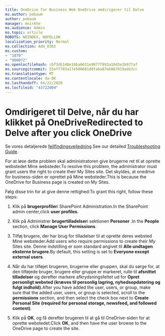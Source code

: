 ```yaml
---
title: OneDrive for Business Web OneDrive omdirigerer til Delve
ms.author: pebaum
author: pebaum
manager: mnirkhe
ms.audience: Admin
ms.topic: article
ROBOTS: NOINDEX, NOFOLLOW
localization_priority: Normal
ms.collection: Adm_O365
ms.custom:
- "1870"
- "900072"
ms.openlocfilehash: cbf3db148e16ba6631e9077f893a18d3e1b977af
ms.sourcegitcommit: 55eff703a17e500681d8fa6a87eb067019ade3cc
ms.translationtype: MT
ms.contentlocale: da-DK
ms.lasthandoff: 04/22/2020
ms.locfileid: "43722804"
---
```

# <a name="redirected-to-delve-after-you-click-onedrive"></a><span data-ttu-id="b8d93-102">Omdirigeret til Delve, når du har klikket på OneDrive</span><span class="sxs-lookup"><span data-stu-id="b8d93-102">Redirected to Delve after you click OneDrive</span></span>

<span data-ttu-id="b8d93-103">Se vores detaljerede [fejlfindingsvejledning](https://docs.microsoft.com/sharepoint/support/sites/troubleshooting-guide-for-sites-stopped-at-provisioning).</span><span class="sxs-lookup"><span data-stu-id="b8d93-103">See our detailed [Troubleshooting Guide](https://docs.microsoft.com/sharepoint/support/sites/troubleshooting-guide-for-sites-stopped-at-provisioning).</span></span>

<span data-ttu-id="b8d93-104">For at løse dette problem skal administratoren give brugerne ret til at oprette webstedet Mine websteder.</span><span class="sxs-lookup"><span data-stu-id="b8d93-104">To resolve this problem, the administrator must grant users the right to create their My Sites site.</span></span> <span data-ttu-id="b8d93-105">Det skyldes, at onedrive for business-siden er oprettet på Mine websteder.</span><span class="sxs-lookup"><span data-stu-id="b8d93-105">This is because the OneDrive for Business page is created on My Sites.</span></span>

<span data-ttu-id="b8d93-106">Følg disse trin for at give denne rettighed:</span><span class="sxs-lookup"><span data-stu-id="b8d93-106">To grant this right, follow these steps:</span></span>

1. <span data-ttu-id="b8d93-107">Klik på **brugerprofiler**i SharePoint Administration.</span><span class="sxs-lookup"><span data-stu-id="b8d93-107">In the SharePoint admin center,click **user profiles**.</span></span>

2. <span data-ttu-id="b8d93-108">Klik på Administrer **brugertilladelser**i sektionen **Personer** .</span><span class="sxs-lookup"><span data-stu-id="b8d93-108">In the **People** section, click **Manage User Permissions**.</span></span>

3. <span data-ttu-id="b8d93-109">Tilføj brugere, der har brug for tilladelser til at oprette deres websted Mine websteder.</span><span class="sxs-lookup"><span data-stu-id="b8d93-109">Add users who require permissions to create their My Sites site.</span></span> <span data-ttu-id="b8d93-110">Denne indstilling er som standard angivet til **Alle undtagen eksterne brugere**.</span><span class="sxs-lookup"><span data-stu-id="b8d93-110">By default, this setting is set to **Everyone except external users**.</span></span>

4. <span data-ttu-id="b8d93-111">Når du har tilføjet brugeren, brugerne eller gruppen, skal du sørge for, at den tilføjede bruger, brugere eller gruppe er markeret, rulle til **afsnittet tilladelser** og derefter markere afkrydsningsfeltet ud for **Opret personligt websted (kræves til personlig lagring, nyhedsopdatering og fulgt indhold).**</span><span class="sxs-lookup"><span data-stu-id="b8d93-111">After you have added the user, users, or group, make sure that the added user, users, or group is selected, scroll to the **permissions** section, and then select the check box next to **Create Personal Site (required for personal storage, newsfeed, and followed content)**.</span></span>

5. <span data-ttu-id="b8d93-112">Klik på **OK**, og få derefter brugeren til at gå til OneDrive-siden for at oprette webstedet.</span><span class="sxs-lookup"><span data-stu-id="b8d93-112">Click **OK**, and then have the user browse to the OneDrive page to create the site.</span></span>
